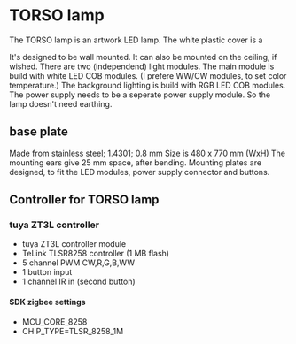 # TORSO lamp

The TORSO lamp is an artwork LED lamp.
The white plastic cover is a 

It's designed to be wall mounted. It can also be mounted on the ceiling, if wished.
There are two (independend) light modules.
The main module is build with white LED COB modules. (I prefere WW/CW modules, to set color temperature.)
The background lighting is build with RGB LED COB modules.
The power supply needs to be a seperate power supply module. So the lamp doesn't need earthing.

## base plate

Made from stainless steel; 1.4301; 0.8 mm
Size is 480 x 770 mm (WxH)
The mounting ears give 25 mm space, after bending.
Mounting plates are designed, to fit the LED modules, power supply connector and buttons.

## Controller for TORSO lamp

### tuya ZT3L controller

- tuya ZT3L controller module
- TeLink TLSR8258 controller (1 MB flash)
- 5 channel PWM CW,R,G,B,WW
- 1 button input
- 1 channel IR in (second button)

#### SDK zigbee settings

- MCU_CORE_8258
- CHIP_TYPE=TLSR_8258_1M

